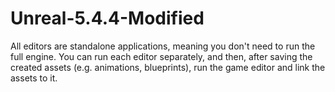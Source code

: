 # Unreal-5.4.4-Modified

All editors are standalone applications, meaning you don't need to run the full engine. 
You can run each editor separately, and then, after saving the created assets (e.g. animations, blueprints), run the game editor and link the assets to it.
